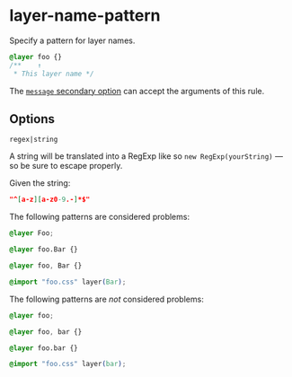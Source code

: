 # layer-name-pattern

Specify a pattern for layer names.

<!-- prettier-ignore -->
```css
@layer foo {}
/**    ↑
 * This layer name */
```

The [`message` secondary option](../../../docs/user-guide/configure.md#message) can accept the arguments of this rule.

## Options

`regex|string`

A string will be translated into a RegExp like so `new RegExp(yourString)` — so be sure to escape properly.

Given the string:

```json
"^[a-z][a-z0-9.-]*$"
```

The following patterns are considered problems:

<!-- prettier-ignore -->
```css
@layer Foo;
```

<!-- prettier-ignore -->
```css
@layer foo.Bar {}
```

<!-- prettier-ignore -->
```css
@layer foo, Bar {}
```

<!-- prettier-ignore -->
```css
@import "foo.css" layer(Bar);
```

The following patterns are _not_ considered problems:

<!-- prettier-ignore -->
```css
@layer foo;
```

<!-- prettier-ignore -->
```css
@layer foo, bar {}
```

<!-- prettier-ignore -->
```css
@layer foo.bar {}
```

<!-- prettier-ignore -->
```css
@import "foo.css" layer(bar);
```
